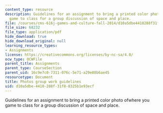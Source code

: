 ```yaml
---
content_type: resource
description: Guidelines for an assignment to bring a printed color photo ofwhere you
  game to class for a group discussion of space and place.
file: /courses/cms-616j-games-and-culture-fall-2014/d10a5dbe4410288f31f88325b1e93ecf_MITCMS_616JF14_WorkGuide.pdf
file_size: 68232
file_type: application/pdf
hide_download: true
hide_download_original: null
learning_resource_types:
- Assignments
license: https://creativecommons.org/licenses/by-nc-sa/4.0/
ocw_type: OCWFile
parent_title: Assignments
parent_type: CourseSection
parent_uid: 16c9e7c0-7311-076c-5e71-a29e08b6ae45
resourcetype: Document
title: Photos group work guidelines
uid: d10a5dbe-4410-288f-31f8-8325b1e93ecf
---
```

Guidelines for an assignment to bring a printed color photo ofwhere you game to class for a group discussion of space and place.
